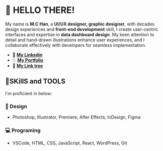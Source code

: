 # 👋 HELLO THERE!

My name is **M.C Han**, a **UI/UX designer, graphic designer**, with decades design experiences and **front-end development** skill, I create user-centric interfaces and expertise in **data dashboard design**. My keen attention to detail and hand-drawn illustrations enhance user experiences, and I collaborate effectively with developers for seamless implementation.

- 💼 [**My Linkedin**](https://www.linkedin.com/in/hanmc/)
- ✨ [**My Portfolio**](https://han925.com/portfolio/)
- 🌲 [**My Link tree**](https://han925.com/)

## 🚀SKillS and TOOLS

I'm proficient in below:

### 🎨 Design
- Photoshop, Illustrator, Premiere, After Effects, InDesign, Figma

### 💻 Programing
- VSCode, HTML, CSS, JavaScript, React, WordPress, Git
